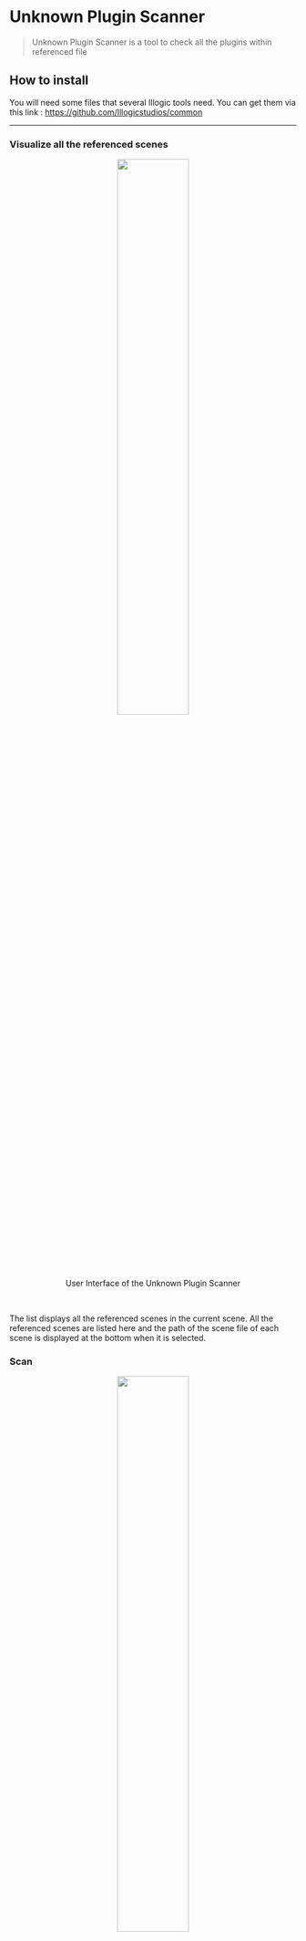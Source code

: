 # Unknown Plugin Scanner

> Unknown Plugin Scanner is a tool to check all the plugins within referenced file

## How to install

You will need some files that several Illogic tools need. You can get them via this link :
https://github.com/Illogicstudios/common

---

### Visualize all the referenced scenes

<div align="center">
  <span>
    <img src="https://user-images.githubusercontent.com/117286626/236139850-55c6d513-d8bc-4bef-9157-f7f59e53bac1.png" width=50%>
  </span>
  <p weight="bold">User Interface of the Unknown Plugin Scanner</p>
  <br/>
</div>

The list displays all the referenced scenes in the current scene. All the referenced scenes are listed here and the path 
of the scene file of each scene is displayed at the bottom when it is selected.

### Scan

<div align="center">
  <span>
    <img src="https://user-images.githubusercontent.com/117286626/236139923-07cd2bb9-5853-4ec0-a75e-ed359923abe5.png" width=50%>
  </span>
  <p weight="bold">Scanning</p>
  <br/>
</div>

The top button launch the scan of all the referenced scenes. A progress bar shows the ETA.

<div align="center">
  <span>
    <img src="https://user-images.githubusercontent.com/117286626/236140034-e883a319-8892-419a-bea7-bbea000ad2a7.png" width=50%>
  </span>
  <br/>
</div>

When finished we can see all the unknown plugins by referenced scene.
